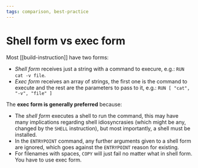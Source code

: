 ```yaml
---
tags: comparison, best-practice
---
```


# Shell form vs exec form
Most [[build-instruction]] have two forms:
* *Shell form* receives just a string with a command to execure, e.g.: `RUN cat -v file`.
* *Exec form* receives an array of strings, the first one is the command to execute and the rest are the parameters to pass to it, e.g.: `RUN [ "cat", "-v", "file" ]`

The **exec form is generally preferred** because:
* The *shell form* executes a shell to run the command, this may have many implications regarding shell idiosyncrasies (which might be any, changed by the `SHELL` instruction), but most importantly, a shell must be installed.
* In the `ENTRYPOINT` command, any further arguments given to a shell form are ignored, which goes against the `ENTRYPOINT` reason for existing.
* For filenames with spaces, `COPY` will just fail no matter what in shell form. You have to use exec form.
